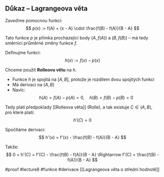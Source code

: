 ## Důkaz – Lagrangeova věta

Zaveďme pomocnou funkci:
$$
p(x) := f(A) + (x - A) \cdot \frac{f(B) - f(A)}{B - A}
$$

Tato funkce $p$ je přímka procházející body $(A, f(A))$ a $(B, f(B))$ – má tedy směrnici průměrné změny funkce $f$.

Definujme funkci:
$$
h(x) := f(x) - p(x)
$$

Chceme použít **Rolleovu větu** na $h$.

- Funkce $h$ je spojitá na $[A, B]$, protože je rozdílem dvou spojitých funkcí
- Má derivaci na $(A, B)$
- Navíc:
  $$
  h(A) = f(A) - p(A) = 0,\quad h(B) = f(B) - p(B) = 0
  $$

Tedy platí předpoklady [[Rolleova věta]] (Rolle), a tak existuje $C \in (A, B)$, pro které platí:
$$
h'(C) = 0
$$

Spočítáme derivaci:
$$
h'(x) = f'(x) - \frac{f(B) - f(A)}{B - A}
$$

Takže:
$$
0 = h'(C) = f'(C) - \frac{f(B) - f(A)}{B - A}
\Rightarrow
f'(C) = \frac{f(B) - f(A)}{B - A}
$$


#proof #lecture8 #funkce  #derivace 
[[Lagrangeova věta o střední hodnotě]]